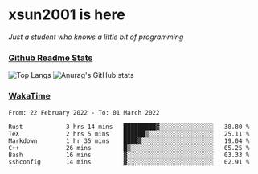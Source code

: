 # xsun2001 is here

*Just a student who knows a little bit of programming*

### [Github Readme Stats](https://github.com/anuraghazra/github-readme-stats)

![Top Langs](https://github-readme-stats.vercel.app/api/top-langs/?username=xsun2001&layout=compact&theme=radical) ![Anurag's GitHub stats](https://github-readme-stats.vercel.app/api?username=xsun2001&show_icons=true&theme=radical)

### [WakaTime](https://wakatime.com)

<!--START_SECTION:waka-->

```text
From: 22 February 2022 - To: 01 March 2022

Rust            3 hrs 14 mins   █████████▓░░░░░░░░░░░░░░░   38.80 %
TeX             2 hrs 5 mins    ██████▒░░░░░░░░░░░░░░░░░░   25.11 %
Markdown        1 hr 35 mins    ████▓░░░░░░░░░░░░░░░░░░░░   19.04 %
C++             26 mins         █▒░░░░░░░░░░░░░░░░░░░░░░░   05.25 %
Bash            16 mins         ▓░░░░░░░░░░░░░░░░░░░░░░░░   03.33 %
sshconfig       14 mins         ▓░░░░░░░░░░░░░░░░░░░░░░░░   02.91 %
```

<!--END_SECTION:waka-->
